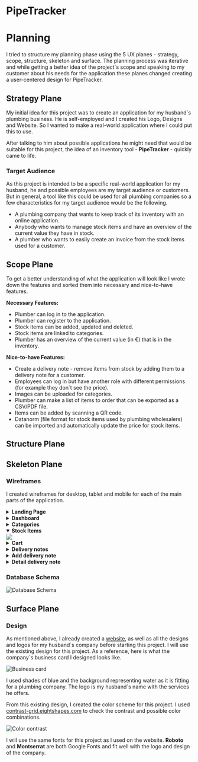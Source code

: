 # **PipeTracker**

# **Planning**

I tried to structure my planning phase using the 5 UX planes - strategy, scope, structure, skeleton and surface. The planning process was iterative and while getting a better idea of the project´s scope and speaking to my customer about his needs for the application these planes changed creating a user-centered design for PipeTracker.

## **Strategy Plane**

My initial idea for this project was to create an application for my husband´s plumbing business. He is self-employed and I created his Logo, Designs and Website. So I wanted to make a real-world application where I could put this to use.

After talking to him about possible applications he might need that would be suitable for this project, the idea of an inventory tool - **PipeTracker** - quickly came to life.

### **Target Audience**

As this project is intended to be a specific real-world application for my husband, he and possible employees are my target audience or customers. But in general, a tool like this could be used for all plumbing companies so a few characteristics for my target audience would be the following.

- A plumbing company that wants to keep track of its inventory with an online application.
- Anybody who wants to manage stock items and have an overview of the current value they have in stock.
- A plumber who wants to easily create an invoice from the stock items used for a customer. 

## **Scope Plane**

To get a better understanding of what the application will look like I wrote down the features and sorted them into necessary and nice-to-have features.

**Necessary Features:**

- Plumber can log in to the application.
- Plumber can register to the application.
- Stock items can be added, updated and deleted.
- Stock items are linked to categories.
- Plumber has an overview of the current value (in €) that is in the inventory.

**Nice-to-have Features:**

- Create a delivery note - remove items from stock by adding them to a delivery note for a customer.
- Employees can log in but have another role with different permissions (for example they don´t see the price).
- Images can be uploaded for categories.
- Plumber can make a list of items to order that can be exported as a CSV/PDF file.
- Items can be added by scanning a QR code.
- Datanorm (file format for stock items used by plumbing wholesalers) can be imported and automatically update the price for stock items.

## **Structure Plane**

## **Skeleton Plane**

### **Wireframes**

I created wireframes for desktop, tablet and mobile for each of the main parts of the application.

<details>
    <summary><strong>Landing Page</strong></summary>  
    <img src="docs/wireframes/landing_page.png">
</details>

<details>
    <summary><strong>Dashboard</strong></summary>  
    <img src="docs/wireframes/dashboard.png">
</details>

<details>
    <summary><strong>Categories</strong></summary>  
    <img src="docs/wireframes/categories.png">
</details>

<details open>
    <summary><strong>Stock Items</strong></summary>  
    <img src="docs/wireframes/stock_items.png">
</details>

<details>
    <summary><strong>Cart</strong></summary>  
    <img src="docs/wireframes/cart.png">
</details>

<details>
    <summary><strong>Delivery notes</strong></summary>  
    <img src="docs/wireframes/delivery_notes.png">
</details>

<details>
    <summary><strong>Add delivery note</strong></summary>  
    <img src="docs/wireframes/add_delivery_note.png">
</details>

<details>
    <summary><strong>Detail delivery note</strong></summary>  
    <img src="docs/wireframes/detail_delivery_note.png">
</details>

### **Database Schema**

![Database Schema](docs/screenshots/database_schema.png)

## **Surface Plane**

### **Design**

As mentioned above, I already created a [website](https://p-wagner.at/), as well as all the designs and logos for my husband´s company before starting this project. I will use the existing design for this project. As a reference, here is what the company´s business card I designed looks like.

![Business card](docs/screenshots/business_card.jpg)

I used shades of blue and the background representing water as it is fitting for a plumbing company. The logo is my husband´s name with the services he offers.

From this existing design, I created the color scheme for this project. I used [contrast-grid.eightshapes.com](https://contrast-grid.eightshapes.com/?version=1.1.0&background-colors=&foreground-colors=%23274060%0D%0A%2300B2CA%0D%0A%23041020%0D%0A%23f9f9f9&es-color-form__tile-size=regular&es-color-form__show-contrast=aaa&es-color-form__show-contrast=aa&es-color-form__show-contrast=aa18&es-color-form__show-contrast=dnp) to check the contrast and possible color combinations.

![Color contrast](docs/screenshots/color_contrast.png)

I will use the same fonts for this project as I used on the website. **Roboto** and **Montserrat** are both Google Fonts and fit well with the logo and design of the company.
